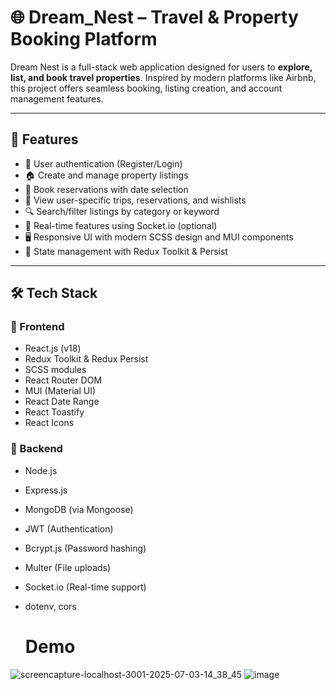 # 🌐 Dream_Nest – Travel & Property Booking Platform

Dream Nest is a full-stack web application designed for users to **explore, list, and book travel properties**. Inspired by modern platforms like Airbnb, this project offers seamless booking, listing creation, and account management features.

---

## 🚀 Features

- 🔐 User authentication (Register/Login)
- 🏠 Create and manage property listings
- 📅 Book reservations with date selection
- 📂 View user-specific trips, reservations, and wishlists
- 🔍 Search/filter listings by category or keyword
- 💬 Real-time features using Socket.io (optional)
- 🖥️ Responsive UI with modern SCSS design and MUI components
- 🧠 State management with Redux Toolkit & Persist

---

## 🛠 Tech Stack

### 🧩 Frontend
- React.js (v18)
- Redux Toolkit & Redux Persist
- SCSS modules
- React Router DOM
- MUI (Material UI)
- React Date Range
- React Toastify
- React Icons

### 🔧 Backend
- Node.js
- Express.js
- MongoDB (via Mongoose)
- JWT (Authentication)
- Bcrypt.js (Password hashing)
- Multer (File uploads)
- Socket.io (Real-time support)
- dotenv, cors

  # Demo
![screencapture-localhost-3001-2025-07-03-14_38_45](https://github.com/user-attachments/assets/2d917999-f216-4fea-9884-8c98c2415c82)
![image](https://github.com/user-attachments/assets/ac02736b-c54a-4f98-9a3c-de42acc2ee71)


  
